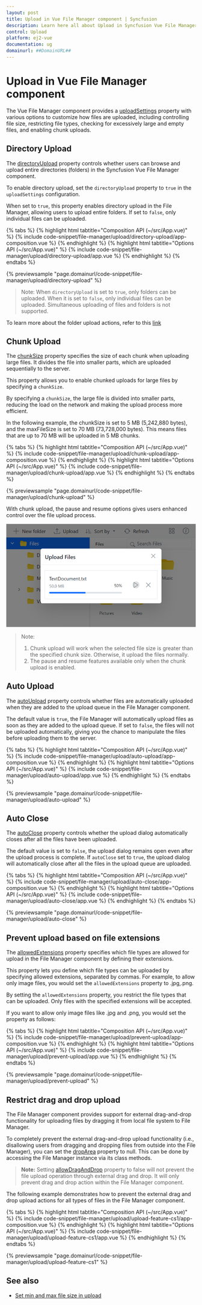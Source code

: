 ```yaml
---
layout: post
title: Upload in Vue File Manager component | Syncfusion
description: Learn here all about Upload in Syncfusion Vue File Manager component of Syncfusion Essential JS 2 and more.
control: Upload 
platform: ej2-vue
documentation: ug
domainurl: ##DomainURL##
---
```


# Upload in Vue File Manager component

The Vue File Manager component provides a [uploadSettings](https://ej2.syncfusion.com/vue/documentation/api/file-manager/#uploadsettings) property with various options to customize how files are uploaded, including controlling file size, restricting file types, checking for excessively large and empty files, and enabling chunk uploads.

## Directory Upload

The [directoryUpload](https://ej2.syncfusion.com/vue/documentation/api/file-manager/uploadSettingsModel/#directoryupload) property controls whether users can browse and upload entire directories (folders) in the Syncfusion Vue File Manager component. 

To enable directory upload, set the `directoryUpload` property to `true` in the `uploadSettings` configuration.

When set to `true`, this property enables directory upload in the File Manager, allowing users to upload entire folders. If set to `false`, only individual files can be uploaded. 

{% tabs %}
{% highlight html tabtitle="Composition API (~/src/App.vue)" %}
{% include code-snippet/file-manager/upload/directory-upload/app-composition.vue %}
{% endhighlight %}
{% highlight html tabtitle="Options API (~/src/App.vue)" %}
{% include code-snippet/file-manager/upload/directory-upload/app.vue %}
{% endhighlight %}
{% endtabs %}
        
{% previewsample "page.domainurl/code-snippet/file-manager/upload/directory-upload" %}

>Note: When `directoryUpload` is set to `true`, only folders can be uploaded. When it is set to `false`, only individual files can be uploaded. Simultaneous uploading of files and folders is not supported.

To learn more about the folder upload actions, refer to this [link](https://ej2.syncfusion.com/vue/documentation/file-manager/file-operations#folder-upload-support)

## Chunk Upload

The [chunkSize](https://ej2.syncfusion.com/vue/documentation/api/file-manager/uploadSettingsModel/#chunksize) property specifies the size of each chunk when uploading large files. It divides the file into smaller parts, which are uploaded sequentially to the server.

This property allows you to enable chunked uploads for large files by specifying a `chunkSize`.

By specifying a `chunkSize`, the large file is divided into smaller parts, reducing the load on the network and making the upload process more efficient.

In the following example, the chunkSize is set to 5 MB (5,242,880 bytes), and the maxFileSize is set to 70 MB (73,728,000 bytes). This means files that are up to 70 MB will be uploaded in 5 MB chunks.

{% tabs %}
{% highlight html tabtitle="Composition API (~/src/App.vue)" %}
{% include code-snippet/file-manager/upload/chunk-upload/app-composition.vue %}
{% endhighlight %}
{% highlight html tabtitle="Options API (~/src/App.vue)" %}
{% include code-snippet/file-manager/upload/chunk-upload/app.vue %}
{% endhighlight %}
{% endtabs %}
        
{% previewsample "page.domainurl/code-snippet/file-manager/upload/chunk-upload" %}

With chunk upload, the pause and resume options gives users enhanced control over the file upload process.

![Vue File Manager with chunkUpload](./images/filemanager-chunkupload.png)

>Note: 
>1. Chunk upload will work when the selected file size is greater than the specified chunk size. Otherwise, it upload the files normally. 
>2. The pause and resume features available only when the chunk upload is enabled.

## Auto Upload

The [autoUpload](https://ej2.syncfusion.com/vue/documentation/api/file-manager/uploadSettingsModel/#autoupload) property controls whether files are automatically uploaded when they are added to the upload queue in the File Manager component.

The default value is `true`, the File Manager will automatically upload files as soon as they are added to the upload queue. If set to `false`, the files will not be uploaded automatically, giving you the chance to manipulate the files before uploading them to the server.

{% tabs %}
{% highlight html tabtitle="Composition API (~/src/App.vue)" %}
{% include code-snippet/file-manager/upload/auto-upload/app-composition.vue %}
{% endhighlight %}
{% highlight html tabtitle="Options API (~/src/App.vue)" %}
{% include code-snippet/file-manager/upload/auto-upload/app.vue %}
{% endhighlight %}
{% endtabs %}
        
{% previewsample "page.domainurl/code-snippet/file-manager/upload/auto-upload" %}

## Auto Close

The [autoClose](https://ej2.syncfusion.com/vue/documentation/api/file-manager/uploadSettingsModel/#autoclose) property controls whether the upload dialog automatically closes after all the files have been uploaded.

The default value is set to `false`, the upload dialog remains open even after the upload process is complete. If `autoClose` set to `true`, the upload dialog will automatically close after all the files in the upload queue are uploaded.

{% tabs %}
{% highlight html tabtitle="Composition API (~/src/App.vue)" %}
{% include code-snippet/file-manager/upload/auto-close/app-composition.vue %}
{% endhighlight %}
{% highlight html tabtitle="Options API (~/src/App.vue)" %}
{% include code-snippet/file-manager/upload/auto-close/app.vue %}
{% endhighlight %}
{% endtabs %}
        
{% previewsample "page.domainurl/code-snippet/file-manager/upload/auto-close" %}


## Prevent upload based on file extensions

The [allowedExtensions](https://ej2.syncfusion.com/vue/documentation/api/file-manager/uploadSettingsModel/#allowedextensions) property specifies which file types are allowed for upload in the File Manager component by defining their extensions.

This property lets you define which file types can be uploaded by specifying allowed extensions, separated by commas. For example, to allow only image files, you would set the `allowedExtensions` property to .jpg,.png.

By setting the `allowedExtensions` property, you restrict the file types that can be uploaded. Only files with the specified extensions will be accepted.

If you want to allow only image files like .jpg and .png, you would set the property as follows:

{% tabs %}
{% highlight html tabtitle="Composition API (~/src/App.vue)" %}
{% include code-snippet/file-manager/upload/prevent-upload/app-composition.vue %}
{% endhighlight %}
{% highlight html tabtitle="Options API (~/src/App.vue)" %}
{% include code-snippet/file-manager/upload/prevent-upload/app.vue %}
{% endhighlight %}
{% endtabs %}
        
{% previewsample "page.domainurl/code-snippet/file-manager/upload/prevent-upload" %}

## Restrict drag and drop upload

The File Manager component provides support for external drag-and-drop functionality for uploading files by dragging it from local file system to File Manager.

To completely prevent the external drag-and-drop upload functionality (i.e., disallowing users from dragging and dropping files from outside into the File Manager), you can set the [dropArea](https://ej2.syncfusion.com/vue/documentation/api/uploader#droparea) property to null. This can be done by accessing the File Manager instance via its class methods.

>**Note:** Setting [allowDragAndDrop](https://ej2.syncfusion.com/vue/documentation/api/file-manager#allowdraganddrop) property to false will not prevent the file upload operation through external drag and drop. It will only prevent drag and drop action within the File Manager component.

The following example demonstrates how to prevent the external drag and drop upload actions for all types of files in the File Manager component.

{% tabs %}
{% highlight html tabtitle="Composition API (~/src/App.vue)" %}
{% include code-snippet/file-manager/upload/upload-feature-cs1/app-composition.vue %}
{% endhighlight %}
{% highlight html tabtitle="Options API (~/src/App.vue)" %}
{% include code-snippet/file-manager/upload/upload-feature-cs1/app.vue %}
{% endhighlight %}
{% endtabs %}
        
{% previewsample "page.domainurl/code-snippet/file-manager/upload/upload-feature-cs1" %}

## See also

* [Set min and max file size in upload](https://ej2.syncfusion.com/vue/documentation/file-manager/customization#upload-customization)
